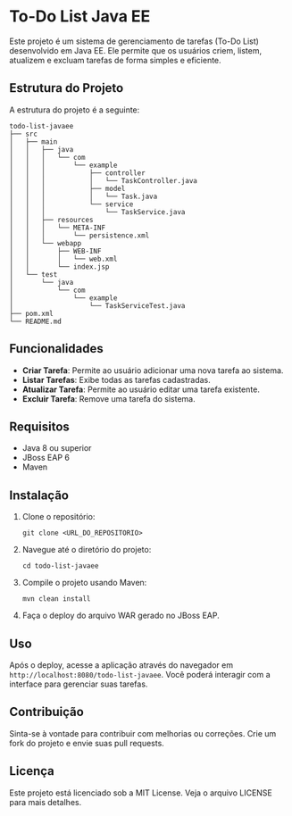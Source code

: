 # To-Do List Java EE

Este projeto é um sistema de gerenciamento de tarefas (To-Do List) desenvolvido em Java EE. Ele permite que os usuários criem, listem, atualizem e excluam tarefas de forma simples e eficiente.

## Estrutura do Projeto

A estrutura do projeto é a seguinte:

```
todo-list-javaee
├── src
│   ├── main
│   │   ├── java
│   │   │   └── com
│   │   │       └── example
│   │   │           ├── controller
│   │   │           │   └── TaskController.java
│   │   │           ├── model
│   │   │           │   └── Task.java
│   │   │           └── service
│   │   │               └── TaskService.java
│   │   ├── resources
│   │   │   └── META-INF
│   │   │       └── persistence.xml
│   │   └── webapp
│   │       ├── WEB-INF
│   │       │   └── web.xml
│   │       └── index.jsp
│   └── test
│       └── java
│           └── com
│               └── example
│                   └── TaskServiceTest.java
├── pom.xml
└── README.md
```

## Funcionalidades

- **Criar Tarefa**: Permite ao usuário adicionar uma nova tarefa ao sistema.
- **Listar Tarefas**: Exibe todas as tarefas cadastradas.
- **Atualizar Tarefa**: Permite ao usuário editar uma tarefa existente.
- **Excluir Tarefa**: Remove uma tarefa do sistema.

## Requisitos

- Java 8 ou superior
- JBoss EAP 6
- Maven

## Instalação

1. Clone o repositório:
   ```
   git clone <URL_DO_REPOSITORIO>
   ```
2. Navegue até o diretório do projeto:
   ```
   cd todo-list-javaee
   ```
3. Compile o projeto usando Maven:
   ```
   mvn clean install
   ```
4. Faça o deploy do arquivo WAR gerado no JBoss EAP.

## Uso

Após o deploy, acesse a aplicação através do navegador em `http://localhost:8080/todo-list-javaee`. Você poderá interagir com a interface para gerenciar suas tarefas.

## Contribuição

Sinta-se à vontade para contribuir com melhorias ou correções. Crie um fork do projeto e envie suas pull requests.

## Licença

Este projeto está licenciado sob a MIT License. Veja o arquivo LICENSE para mais detalhes.